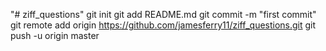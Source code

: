 "# ziff_questions"  git init git add README.md git commit -m "first commit" git remote add origin https://github.com/jamesferry11/ziff_questions.git git push -u origin master
